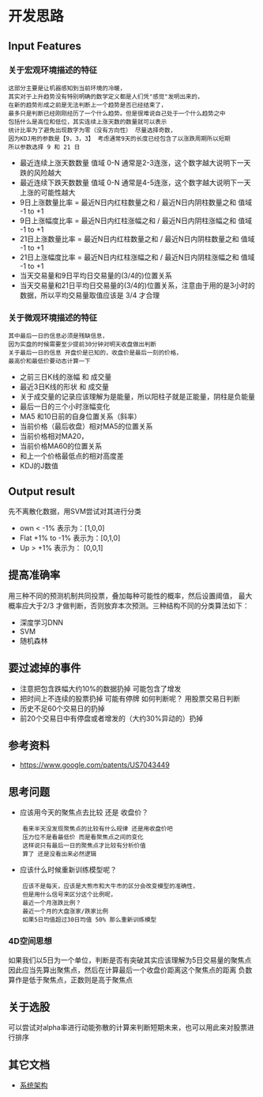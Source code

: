 # 开发思路

## Input Features
### 关于宏观环境描述的特征
```
这部分主要是让机器感知到当前环境的冷暖，
其实对于上升趋势没有特别明确的数学定义都是人们凭"感觉"发明出来的，
在新的趋势形成之前是无法判断上一个趋势是否已经结束了，
最多只是判断已经刚刚经历了一个什么趋势。但是很难说自己处于一个什么趋势之中
包括什么是高位和低位，其实连续上涨天数的数量就可以表示 
统计比率为了避免出现数字为零（没有方向性） 尽量选择奇数，
因为KDJ用的参数是【9，3，3】 考虑通常9天的长度已经包含了以涨跌周期所以短期
所以参数选择 9 和 21 日

```
* 最近连续上涨天数数量 值域 0-N  通常是2-3连涨，这个数字越大说明下一天跌的风险越大
* 最近连续下跌天数数量 值域 0-N  通常是4-5连涨，这个数字越大说明下一天上涨的可能性越大
* 9日上涨数量比率 = 最近N日内红柱数量之和 / 最近N日内阴柱数量之和  值域 -1 to +1
* 9日上涨幅度比率 = 最近N日内红柱涨幅之和 / 最近N日内阴柱涨幅之和  值域 -1 to +1
* 21日上涨数量比率 = 最近N日内红柱数量之和 / 最近N日内阴柱数量之和 值域 -1 to +1
* 21日上涨幅度比率 = 最近N日内红柱涨幅之和 / 最近N日内阴柱涨幅之和 值域 -1 to +1
* 当天交易量和9日平均日交易量的(3/4的)位置关系
* 当天交易量和21日平均日交易量的(3/4的)位置关系，注意由于用的是3小时的数据，所以平均交易量取值应该是 3/4 才合理

### 关于微观环境描述的特征
```
其中最后一日的信息必须是残缺信息，
因为实盘的时候需要至少提前30分钟对明天收盘做出判断
关于最后一日的信息 开盘价是已知的，收盘价是最后一刻的价格，
最高价和最低价要动态计算一下
```
* 之前三日K线的涨幅 和 成交量
* 最近3日K线的形状 和 成交量 
* 关于成交量的记录应该理解为是能量，所以阳柱子就是正能量，阴柱是负能量
* 最后一日的三个小时涨幅变化
* MA5 和10日前的自身位置关系（斜率）
* 当前价格（最后收盘）相对MA5的位置关系
* 当前价格相对MA20，
* 当前价格MA60的位置关系
* 和上一个价格最低点的相对高度差
* KDJ的J数值

## Output result
先不离散化数据，用SVM尝试对其进行分类
* own < -1% 表示为：[1,0,0]  
* Flat +1% to -1% 表示为：[0,1,0]
* Up > +1% 表示为： [0,0,1]


## 提高准确率
用三种不同的预测机制共同投票，叠加每种可能性的概率，然后设置阈值，
最大概率应大于2/3 才做判断，否则放弃本次预测。三种结构不同的分类算法如下：
* 深度学习DNN
* SVM
* 随机森林

## 要过滤掉的事件
* 注意把包含跌幅大约10%的数据扔掉 可能包含了增发
* 把时间上不连续的股票扔掉 可能有停牌 如何判断呢？ 用股票交易日判断
* 历史不足60个交易日的扔掉
* 前20个交易日中有停盘或者增发的（大约30%异动的）扔掉

## 参考资料
* https://www.google.com/patents/US7043449

## 思考问题
* 应该用今天的聚焦点去比较 还是 收盘价？ 
```  
    看来半天没发现聚焦点的比较有什么规律 还是用收盘价吧
    压力位不是看最低价 而是看聚焦点之间的变化
    这样说只有最后一日的聚焦点才比较有分析价值
    算了 还是没看出来必然逻辑
```
* 应该什么时候重新训练模型呢？ 
```
    应该不是每天，应该是大熊市和大牛市的区分会改变模型的准确性，
    但是用什么信号来区分这个比例呢，
    最近一个月涨跌比例？ 
    最近一个月的大盘涨家/跌家比例
    如果5日均值超过30日均值 50% 那么重新训练模型
```

### 4D空间思想
如果我们以5日为一个单位，判断是否有突破其实应该理解为5日交易量的聚焦点
因此应当先算出聚焦点，然后在计算最后一个收盘价距离这个聚焦点的距离
负数算作是低于聚焦点，正数则是高于聚焦点

## 关于选股
可以尝试对alpha率进行动能弥散的计算来判断短期未来，也可以用此来对股票进行排序

## 其它文档
* [系统架构](docs/arch.md)